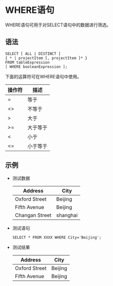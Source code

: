 # WHERE语句

WHERE语句可用于对SELECT语句中的数据进行筛选。

## 语法

```
SELECT [ ALL | DISTINCT ]
{ * | projectItem [, projectItem ]* }
FROM tableExpression
[ WHERE booleanExpression ];
```

下面的运算符可在WHERE语句中使用。

|操作符|描述|
|---|--|
|=|等于|
|<\>|不等于|
|\>|大于|
|\>=|大于等于|
|<|小于|
|<=|小于等于|

## 示例

-   测试数据

    |Address|City|
    |-------|----|
    |Oxford Street|Beijing|
    |Fifth Avenue|Beijing|
    |Changan Street|shanghai|

-   测试语句

    ```
    SELECT * FROM XXXX WHERE City='Beijing';
    ```

-   测试结果

    |Address|City|
    |-------|----|
    |Oxford Street|Beijing|
    |Fifth Avenue|Beijing|


